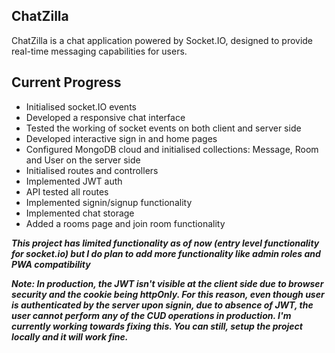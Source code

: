 ## ChatZilla

ChatZilla is a chat application powered by Socket.IO, designed to provide real-time messaging capabilities for users. 

## Current Progress

- Initialised socket.IO events
- Developed a responsive chat interface 
- Tested the working of socket events on both client and server side
- Developed interactive sign in and home pages
- Configured MongoDB cloud and initialised collections: Message, Room and User on the server side
- Initialised routes and controllers
- Implemented JWT auth
- API tested all routes
- Implemented signin/signup functionality
- Implemented chat storage
- Added a rooms page and join room functionality


***This project has limited functionality as of now (entry level functionality for socket.io) but I do plan to add more functionality like admin roles and PWA compatibility***

***Note: In production, the JWT isn't visible at the client side due to browser security and the cookie being httpOnly. For this reason, even though user is authenticated by the server upon signin, due to absence of JWT, the user cannot perform any of the CUD operations in production. I'm currently working towards fixing this. You can still, setup the project locally and it will work fine.***